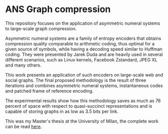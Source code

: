 # ANS Graph compression

This repository focuses on the application of asymmetric numeral systems to
large-scale graph compression.

Asymmetric numeral systems are a family of entropy encoders that obtains
compression quality comparable to arithmetic coding, thus optimal for a
given source of symbols, while having a decoding speed similar to Huffman
coding. They were presented by Jarek Duda and are heavily used in several
different scenarios, such as Linux kernels, Facebook Zstandard, JPEG XL
and many others.

This work presents an application of such encoders on large-scale web and
social graphs. The final proposed methodology is the result of three iterations 
and combines asymmetric numeral systems, instantaneous codes and
patched frame of reference encoding.

The experimental results show how this methodology saves as much as 76 
percent of space with respect to quasi-succinct representations and is 
capable of storing graphs in as low as 3.5 bits per link.

This was my Master's thesis at the University of Milan, the complete work can be read [here](https://github.com/tomfran/ANS-Graph-compression/tree/main/thesis/thesis.pdf).